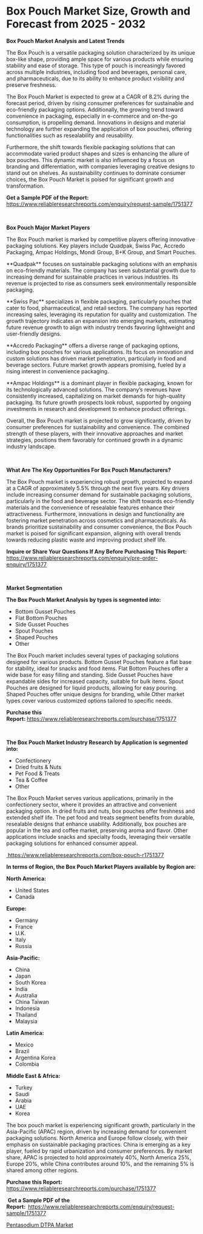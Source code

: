 <p><h1>Box Pouch Market Size, Growth and Forecast from 2025 - 2032</h1></p><p><strong>Box Pouch Market Analysis and Latest Trends</strong></p>
<p><p>The Box Pouch is a versatile packaging solution characterized by its unique box-like shape, providing ample space for various products while ensuring stability and ease of storage. This type of pouch is increasingly favored across multiple industries, including food and beverages, personal care, and pharmaceuticals, due to its ability to enhance product visibility and preserve freshness. </p><p>The Box Pouch Market is expected to grow at a CAGR of 8.2% during the forecast period, driven by rising consumer preferences for sustainable and eco-friendly packaging options. Additionally, the growing trend toward convenience in packaging, especially in e-commerce and on-the-go consumption, is propelling demand. Innovations in designs and material technology are further expanding the application of box pouches, offering functionalities such as resealability and reusability. </p><p>Furthermore, the shift towards flexible packaging solutions that can accommodate varied product shapes and sizes is enhancing the allure of box pouches. This dynamic market is also influenced by a focus on branding and differentiation, with companies leveraging creative designs to stand out on shelves. As sustainability continues to dominate consumer choices, the Box Pouch Market is poised for significant growth and transformation.</p></p>
<p><strong>Get a Sample PDF of the Report:&nbsp;</strong> <a href="https://www.reliableresearchreports.com/enquiry/request-sample/1751377?utm_campaign=3360&utm_medium=2&utm_source=Github&utm_content=ia&utm_term=01042025&utm_id=box-pouch">https://www.reliableresearchreports.com/enquiry/request-sample/1751377</a></p>
<p>&nbsp;</p>
<p><strong>Box Pouch Major Market Players</strong></p>
<p><p>The Box Pouch market is marked by competitive players offering innovative packaging solutions. Key players include Quadpak, Swiss Pac, Accredo Packaging, Ampac Holdings, Mondi Group, B+K Group, and Smart Pouches.</p><p>**Quadpak** focuses on sustainable packaging solutions with an emphasis on eco-friendly materials. The company has seen substantial growth due to increasing demand for sustainable practices in various industries. Its revenue is projected to rise as consumers seek environmentally responsible packaging.</p><p>**Swiss Pac** specializes in flexible packaging, particularly pouches that cater to food, pharmaceutical, and retail sectors. The company has reported increasing sales, leveraging its reputation for quality and customization. The growth trajectory indicates an expansion into emerging markets, estimating future revenue growth to align with industry trends favoring lightweight and user-friendly designs.</p><p>**Accredo Packaging** offers a diverse range of packaging options, including box pouches for various applications. Its focus on innovation and custom solutions has driven market penetration, particularly in food and beverage sectors. Future market growth appears promising, fueled by a rising interest in convenience packaging.</p><p>**Ampac Holdings** is a dominant player in flexible packaging, known for its technologically advanced solutions. The company’s revenues have consistently increased, capitalizing on market demands for high-quality packaging. Its future growth prospects look robust, supported by ongoing investments in research and development to enhance product offerings.</p><p>Overall, the Box Pouch market is projected to grow significantly, driven by consumer preferences for sustainability and convenience. The combined strength of these players, with their innovative approaches and market strategies, positions them favorably for continued growth in a dynamic industry landscape.</p></p>
<p>&nbsp;</p>
<p><strong>What Are The Key Opportunities For Box Pouch Manufacturers?</strong></p>
<p><p>The Box Pouch market is experiencing robust growth, projected to expand at a CAGR of approximately 5.5% through the next five years. Key drivers include increasing consumer demand for sustainable packaging solutions, particularly in the food and beverage sector. The shift towards eco-friendly materials and the convenience of resealable features enhance their attractiveness. Furthermore, innovations in design and functionality are fostering market penetration across cosmetics and pharmaceuticals. As brands prioritize sustainability and consumer convenience, the Box Pouch market is poised for significant expansion, aligning with overall trends towards reducing plastic waste and improving product shelf life.</p></p>
<p><strong>Inquire or Share Your Questions If Any Before Purchasing This Report:</strong> <a href="https://www.reliableresearchreports.com/enquiry/pre-order-enquiry/1751377?utm_campaign=3360&utm_medium=2&utm_source=Github&utm_content=ia&utm_term=01042025&utm_id=box-pouch">https://www.reliableresearchreports.com/enquiry/pre-order-enquiry/1751377</a></p>
<p>&nbsp;</p>
<p><strong>Market Segmentation</strong></p>
<p><strong>The Box Pouch Market Analysis by types is segmented into:</strong></p>
<p><ul><li>Bottom Gusset Pouches</li><li>Flat Bottom Pouches</li><li>Side Gusset Pouches</li><li>Spout Pouches</li><li>Shaped Pouches</li><li>Other</li></ul></p>
<p><p>The Box Pouch market includes several types of packaging solutions designed for various products. Bottom Gusset Pouches feature a flat base for stability, ideal for snacks and food items. Flat Bottom Pouches offer a wide base for easy filling and standing. Side Gusset Pouches have expandable sides for increased capacity, suitable for bulk items. Spout Pouches are designed for liquid products, allowing for easy pouring. Shaped Pouches offer unique designs for branding, while Other market types cover various customized options tailored to specific needs.</p></p>
<p><strong>Purchase this Report:&nbsp;</strong><a href="https://www.reliableresearchreports.com/purchase/1751377?utm_campaign=3360&utm_medium=2&utm_source=Github&utm_content=ia&utm_term=01042025&utm_id=box-pouch">https://www.reliableresearchreports.com/purchase/1751377</a></p>
<p>&nbsp;</p>
<p><strong>The Box Pouch Market Industry Research by Application is segmented into:</strong></p>
<p><ul><li>Confectionery</li><li>Dried fruits & Nuts</li><li>Pet Food & Treats</li><li>Tea & Coffee</li><li>Other</li></ul></p>
<p><p>The Box Pouch Market serves various applications, primarily in the confectionery sector, where it provides an attractive and convenient packaging option. In dried fruits and nuts, box pouches offer freshness and extended shelf life. The pet food and treats segment benefits from durable, resealable designs that enhance usability. Additionally, box pouches are popular in the tea and coffee market, preserving aroma and flavor. Other applications include snacks and specialty foods, leveraging their versatile packaging solutions for enhanced consumer appeal.</p></p>
<p><a href="https://www.reliableresearchreports.com/box-pouch-r1751377?utm_campaign=3360&utm_medium=2&utm_source=Github&utm_content=ia&utm_term=01042025&utm_id=box-pouch">&nbsp;https://www.reliableresearchreports.com/box-pouch-r1751377</a></p>
<p><strong>In terms of Region, the Box Pouch Market Players available by Region are:</strong></p>
<p>
    <p> <strong> North America: </strong>
        <ul>
            <li>United States</li>
            <li>Canada</li>
        </ul>
        </p> 
    <p> <strong> Europe: </strong>
        <ul>
            <li>Germany</li>
            <li>France</li>
            <li>U.K.</li>
            <li>Italy</li>
            <li>Russia</li>
        </ul>
        </p> 
    <p> <strong> Asia-Pacific: </strong>
        <ul>
            <li>China</li>
            <li>Japan</li>
            <li>South Korea</li>
            <li>India</li>
            <li>Australia</li>
            <li>China Taiwan</li>
            <li>Indonesia</li>
            <li>Thailand</li>
            <li>Malaysia</li>
        </ul>
        </p> 
    <p> <strong> Latin America: </strong>
        <ul>
            <li>Mexico</li>
            <li>Brazil</li>
            <li>Argentina Korea</li>
            <li>Colombia</li>
        </ul>
        </p> 
    <p> <strong> Middle East & Africa: </strong>
        <ul>
            <li>Turkey</li>
            <li>Saudi</li>
            <li>Arabia</li>
            <li>UAE</li>
            <li>Korea</li>
        </ul>
    </p>
    </p>
<p><p>The box pouch market is experiencing significant growth, particularly in the Asia-Pacific (APAC) region, driven by increasing demand for convenient packaging solutions. North America and Europe follow closely, with their emphasis on sustainable packaging practices. China is emerging as a key player, fueled by rapid urbanization and consumer preferences. By market share, APAC is projected to hold approximately 40%, North America 25%, Europe 20%, while China contributes around 10%, and the remaining 5% is shared among other regions.</p></p>
<p><strong>Purchase this Report: </strong><a href="https://www.reliableresearchreports.com/purchase/1751377?utm_campaign=3360&utm_medium=2&utm_source=Github&utm_content=ia&utm_term=01042025&utm_id=box-pouch">https://www.reliableresearchreports.com/purchase/1751377</a></p>
<p>&nbsp;<strong>Get a Sample PDF of the Report:&nbsp;&nbsp;</strong><a href="https://www.reliableresearchreports.com/enquiry/request-sample/1751377?utm_campaign=3360&utm_medium=2&utm_source=Github&utm_content=ia&utm_term=01042025&utm_id=box-pouch">https://www.reliableresearchreports.com/enquiry/request-sample/1751377</a></p>
<p><strong></strong></p>
<p><p><a href="https://github.com/kryshaprilbb/Market-Research-Report-List-1/blob/main/pentasodium-dtpa-market.md?utm_campaign=3360&utm_medium=2&utm_source=Github&utm_content=ia&utm_term=01042025&utm_id=box-pouch">Pentasodium DTPA Market</a></p></p>